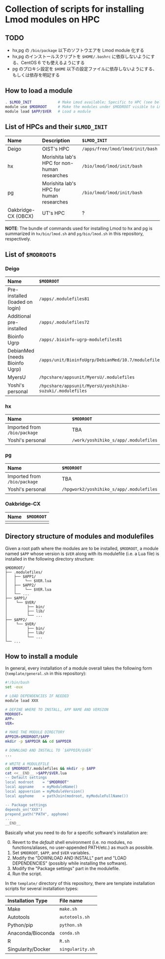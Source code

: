 # Collection of scripts for installing Lmod modules on HPC

## TODO

- hx,pg の `/bio/package` 以下のソフトウエアを Lmod module 化する
- hx,pg のインストールスクリプトを `$HOME/.bashrc` に依存しないようにする、CentOS 6 でも使えるようにする
- pg のプロキシ設定を `$HOME` 以下の設定ファイルに依存しないようにする、もしくは依存を明記する

## How to load a module

```bash
. $LMOD_INIT            # Make Lmod available; Specific to HPC (see below)
module use $MODROOT     # Make the modules under $MODROOT visible to Lmod
module load $APP/$VER   # Load a module
```

## List of HPCs and their `$LMOD_INIT`

| Name | Description | `$LMOD_INIT` |
|:-|:-|:-|
| Deigo | OIST's HPC |  `/apps/free/lmod/lmod/init/bash` |
| hx | Morishita lab's HPC for non-human researches | `/bio/lmod/lmod/init/bash` |
| pg | Morishita lab's HPC for human researches | `/bio/lmod/lmod/init/bash` |
| Oakbridge-CX (OBCX) | UT's HPC | ? |

**NOTE**: The bundle of commands used for installing Lmod to hx and pg is summarized in `hx/bio/lmod.sh` and `pg/bio/lmod.sh` in this repository, respectively.

## List of `$MODROOT`s

### Deigo

| Name | `$MODROOT` |
|:-|:-|
| Pre-installed<br>(loaded on login) | `/apps/.modulefiles81` |
| Additional pre-installed | `/apps/.modulefiles72` |
| Bioinfo Ugrp | `/apps/.bioinfo-ugrp-modulefiles81` |
| DebianMed<br>(needs Bioinfo Ugrp) | `/apps/unit/BioinfoUgrp/DebianMed/10.7/modulefiles` |
| MyersU | `/hpcshare/appsunit/MyersU/.modulefiles` |
| Yoshi's personal | `/hpcshare/appsunit/MyersU/yoshihiko-suzuki/.modulefiles` |

### hx

| Name | `$MODROOT` |
|:-|:-|
| Imported from `/bio/package` | TBA |
| Yoshi's personal | `/work/yoshihiko_s/app/.modulefiles` |

### pg

| Name | `$MODROOT` |
|:-|:-|
| Imported from `/bio/package` | TBA |
| Yoshi's personal | `/hpgwork2/yoshihiko_s/app/.modulefiles` |

### Oakbridge-CX

| Name | `$MODROOT` |
|:-|:-|
|||

## Directory structure of modules and modulefiles

Given a root path where the modules are to be installed, `$MODROOT`, a module named `$APP` whose version is `$VER` along with its modulefile (i.e. a Lua file) is installed in the following directory structure:

```
$MODROOT/
├── .modulefiles/
│   ├── $APP1/
│   │    └── $VER.lua
│   ├── $APP2/
│   │    └── $VER.lua
│   └── ...
├── $APP1/
│    └── $VER/
│         ├── bin/
│         ├── lib/
│         └── ...
├── $APP2/
│    └── $VER/
│         ├── bin/
│         ├── lib/
│         └── ...
└── ...
```

## How to install a module

In general, every installation of a module overall takes the following form (`template/general.sh` in this repository):

```bash
#!/bin/bash
set -eux

# LOAD DEPENDENCIES IF NEEDED
module load XXX

# DEFINE WHERE TO INSTALL, APP NAME AND VERSION
MODROOT=
APP=
VER=

# MAKE THE MODULE DIRECTORY
APPDIR=$MODROOT/$APP
mkdir -p $APPDIR && cd $APPDIR

# DOWNLOAD AND INSTALL TO `$APPDIR/$VER`
...

# WRITE A MODULEFILE
cd $MODROOT/.modulefiles && mkdir -p $APP
cat <<__END__ >$APP/$VER.lua
-- Default settings
local modroot    = "$MODROOT"
local appname    = myModuleName()
local appversion = myModuleVersion()
local apphome    = pathJoin(modroot, myModuleFullName())

-- Package settings
depends_on("XXX")
prepend_path("PATH", apphome)
...
__END__
```

Basically what you need to do for a specific software's installation are:

0. Revert to the *default* shell environment (i.e. no modules, no functions/aliases, no user-appended PATH/etc.) as much as possible.
1. Set `$MODROOT`, `$APP`, and `$VER` variables.
2. Modify the "DOWNLOAD AND INSTALL" part and "LOAD DEPENDENCIES" (possibly while installing the software).
3. Modify the "Package settings" part in the modulefile.
4. Run the script.

In the `template/` directory of this repository, there are template installation scripts for several installation types:

| Installation Type | File name |
|:-|:-|
| Make | `make.sh` |
| Autotools | `autotools.sh` |
| Python/pip | `python.sh` |
| Anaconda/Bioconda | `conda.sh` |
| R | `R.sh` |
| Singularity/Docker | `singularity.sh` |
